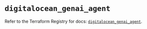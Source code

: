 # `digitalocean_genai_agent`

Refer to the Terraform Registry for docs: [`digitalocean_genai_agent`](https://registry.terraform.io/providers/digitalocean/digitalocean/2.64.0/docs/resources/genai_agent).
